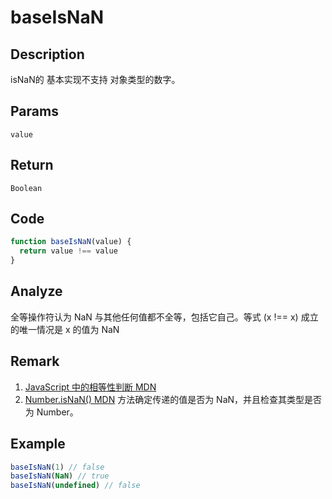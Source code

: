 # baseIsNaN 

## Description 
isNaN的 基本实现不支持 对象类型的数字。
## Params
`value`
## Return
`Boolean`

## Code
```js
function baseIsNaN(value) {
  return value !== value
}
```
## Analyze
全等操作符认为 NaN 与其他任何值都不全等，包括它自己。等式 (x !== x) 成立的唯一情况是 x 的值为 NaN
## Remark
1. [JavaScript 中的相等性判断 MDN](https://developer.mozilla.org/zh-CN/docs/Web/JavaScript/Equality_comparisons_and_sameness)
2. [Number.isNaN() MDN](https://developer.mozilla.org/zh-CN/docs/Web/JavaScript/Reference/Global_Objects/Number/isNaN) 方法确定传递的值是否为 NaN，并且检查其类型是否为 Number。
## Example
```js
baseIsNaN(1) // false
baseIsNaN(NaN) // true
baseIsNaN(undefined) // false
```
